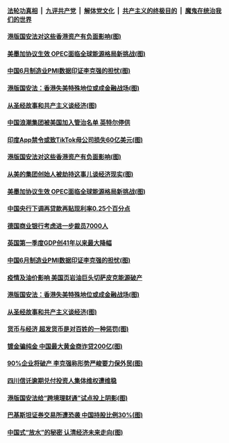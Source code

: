 

####  [法轮功真相](../../../../basic/blob/master/README.md?t=07020402) &nbsp;|&nbsp; [九评共产党](../../../../9ping.md/blob/master/README.md?t=07020402) &nbsp;|&nbsp; [解体党文化](../../../../jtdwh.md/blob/master/README.md?t=07020402)  &nbsp;|&nbsp; [共产主义的终极目的](../../../../gczydzjmd.md/blob/master/README.md?t=07020402) &nbsp;|&nbsp; [魔鬼在统治我们的世界](../../../../mgztzwmdsj.md/blob/master/README.md?t=07020402) 

#### [港版国安法对这些香港资产有负面影响(图)](../pages/p5/938357.md?t=07020402) 

#### [美墨加协议生效 OPEC面临全球能源格局新挑战(图)](../pages/p5/938340.md?t=07020402) 


#### [中国6月制造业PMI数据印证李克强的担忧(图)](../pages/p5/938245.md?t=07020402) 

#### [港版国安法：香港失美特殊地位或成金融战场(图)](../pages/p5/938230.md?t=07020402) 

#### [从圣经故事和共产主义谈经济(图)](../pages/p5/938133.md?t=07020402) 

#### [中国浪潮集团被美国加入管治名单 英特尔停供](../pages/p5/938365.md?t=07020402) 

#### [印度App禁令或致TikTok母公司损失60亿美元(图)](../pages/p5/938364.md?t=07020402) 

#### [港版国安法对这些香港资产有负面影响(图)](../pages/p5/938357.md?t=07020402) 

#### [从美的集团创始人被劫持这事儿谈经济现实(图)](../pages/p5/938344.md?t=07020402) 

#### [美墨加协议生效 OPEC面临全球能源格局新挑战(图)](../pages/p5/938340.md?t=07020402) 


#### [中国央行下调再贷款再贴现利率0.25个百分点](../pages/p5/938264.md?t=07020402) 

#### [德国商业银行考虑进一步裁员7000人](../pages/p5/938262.md?t=07020402) 

#### [英国第一季度GDP创41年以来最大降幅](../pages/p5/938261.md?t=07020402) 

#### [中国6月制造业PMI数据印证李克强的担忧(图)](../pages/p5/938245.md?t=07020402) 

#### [疫情及油价影响 美国页岩油巨头切萨皮克能源破产](../pages/p5/938232.md?t=07020402) 

#### [港版国安法：香港失美特殊地位或成金融战场(图)](../pages/p5/938230.md?t=07020402) 

#### [从圣经故事和共产主义谈经济(图)](../pages/p5/938133.md?t=07020402) 

#### [货币与经济 超发货币是对百姓的一种惩罚(图)](../pages/p5/938130.md?t=07020402) 

#### [镀金骗纯金 中国最大黄金商诈贷200亿(图)](../pages/p5/938160.md?t=07020402) 

#### [90%企业将破产 李克强称形势严峻要力保外贸(图)](../pages/p5/938142.md?t=07020402) 

#### [四川信讬逾期兑付投资人集体维权遭维稳](../pages/p5/938159.md?t=07020402) 

#### [港版国安法给“跨境理财通”试点投上阴影(图)](../pages/p5/938156.md?t=07020402) 

#### [巴基斯坦证券交易所遭恐袭 中国持股比例30%(图)](../pages/p5/938118.md?t=07020402) 

#### [中国式“放水”的秘密 认清经济未来走向(图)](../pages/p5/938113.md?t=07020402) 


